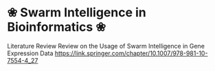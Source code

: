 # ❀ Swarm Intelligence in Bioinformatics ❀


Literature Review
Review on the Usage of Swarm Intelligence in Gene Expression Data
https://link.springer.com/chapter/10.1007/978-981-10-7554-4_27
